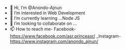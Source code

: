 - 👋 Hi, I’m @Anondo-Ajnun
- 👀 I’m interested in Web Development 
- 🌱 I’m currently learning ...Node JS
- 💞️ I’m looking to collaborate on ...
- 📫 How to reach me- Facebook-https://www.facebook.com/asr.princeasr/ _Instagram-https://www.instagram.com/anondo_ajnun/

<!---
Anondo-Ajnun/Anondo-Ajnun is a ✨ special ✨ repository because its `README.md` (this file) appears on your GitHub profile.
You can click the Preview link to take a look at your changes.
--->
